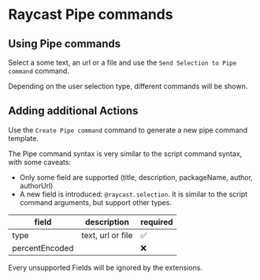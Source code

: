# Raycast Pipe commands

## Using Pipe commands

Select a some text, an url or a file and use the `Send Selection to Pipe command` command.

Depending on the user selection type, different commands will be shown.

## Adding additional Actions

Use the `Create Pipe command` command to generate a new pipe command template.

The Pipe command syntax is very similar to the script command syntax, with some caveats:

- Only some field are supported (title, description, packageName, author, authorUrl)
- A new field is introduced: `@raycast.selection`. It is similar to the script command arguments, but support other types.

| field          | description       | required |
| -------------- | ----------------- | -------- |
| type           | text, url or file | ✅        |
| percentEncoded |                   | ❌        |

Every unsupported Fields will be ignored by the extensions.
